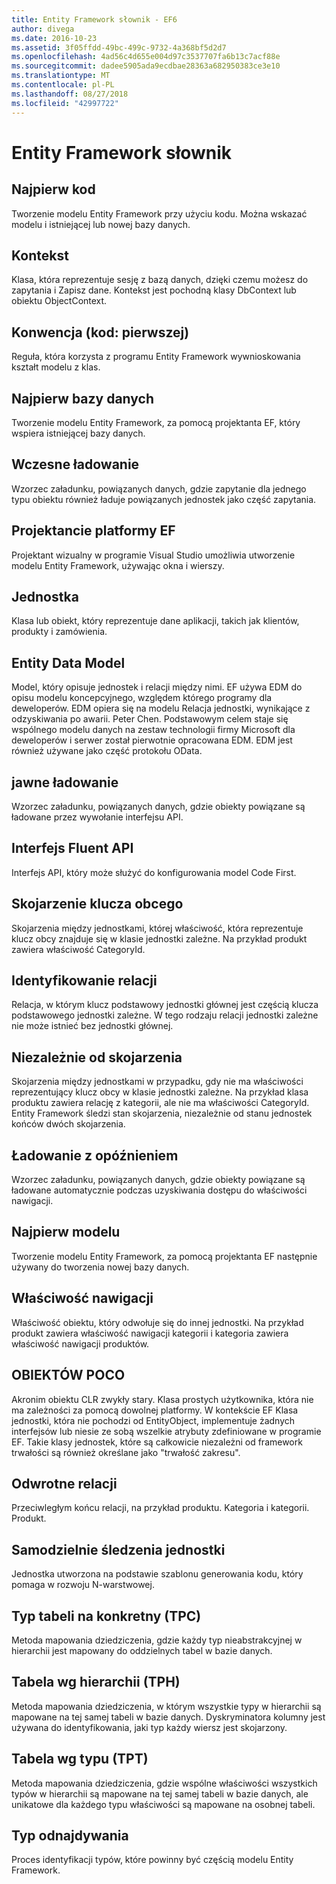 ```yaml
---
title: Entity Framework słownik - EF6
author: divega
ms.date: 2016-10-23
ms.assetid: 3f05ffdd-49bc-499c-9732-4a368bf5d2d7
ms.openlocfilehash: 4ad56c4d655e004d97c3537707fa6b13c7acf88e
ms.sourcegitcommit: dadee5905ada9ecdbae28363a682950383ce3e10
ms.translationtype: MT
ms.contentlocale: pl-PL
ms.lasthandoff: 08/27/2018
ms.locfileid: "42997722"
---
```

# <a name="entity-framework-glossary"></a>Entity Framework słownik
## <a name="code-first"></a>Najpierw kod
Tworzenie modelu Entity Framework przy użyciu kodu. Można wskazać modelu i istniejącej lub nowej bazy danych.

## <a name="context"></a>Kontekst
Klasa, która reprezentuje sesję z bazą danych, dzięki czemu możesz do zapytania i Zapisz dane. Kontekst jest pochodną klasy DbContext lub obiektu ObjectContext.

## <a name="convention-code-first"></a>Konwencja (kod: pierwszej)
Reguła, która korzysta z programu Entity Framework wywnioskowania kształt modelu z klas.

## <a name="database-first"></a>Najpierw bazy danych
Tworzenie modelu Entity Framework, za pomocą projektanta EF, który wspiera istniejącej bazy danych.

## <a name="eager-loading"></a>Wczesne ładowanie
Wzorzec załadunku, powiązanych danych, gdzie zapytanie dla jednego typu obiektu również ładuje powiązanych jednostek jako część zapytania.

## <a name="ef-designer"></a>Projektancie platformy EF
Projektant wizualny w programie Visual Studio umożliwia utworzenie modelu Entity Framework, używając okna i wierszy.

## <a name="entity"></a>Jednostka
Klasa lub obiekt, który reprezentuje dane aplikacji, takich jak klientów, produkty i zamówienia.

## <a name="entity-data-model"></a>Entity Data Model
Model, który opisuje jednostek i relacji między nimi. EF używa EDM do opisu modelu koncepcyjnego, względem którego programy dla deweloperów. EDM opiera się na modelu Relacja jednostki, wynikające z odzyskiwania po awarii. Peter Chen. Podstawowym celem staje się wspólnego modelu danych na zestaw technologii firmy Microsoft dla deweloperów i serwer został pierwotnie opracowana EDM. EDM jest również używane jako część protokołu OData.

## <a name="explicit-loading"></a>jawne ładowanie
Wzorzec załadunku, powiązanych danych, gdzie obiekty powiązane są ładowane przez wywołanie interfejsu API.

## <a name="fluent-api"></a>Interfejs Fluent API
Interfejs API, który może służyć do konfigurowania model Code First.

## <a name="foreign-key-association"></a>Skojarzenie klucza obcego
Skojarzenia między jednostkami, której właściwość, która reprezentuje klucz obcy znajduje się w klasie jednostki zależne. Na przykład produkt zawiera właściwość CategoryId.

## <a name="identifying-relationship"></a>Identyfikowanie relacji
Relacja, w którym klucz podstawowy jednostki głównej jest częścią klucza podstawowego jednostki zależne. W tego rodzaju relacji jednostki zależne nie może istnieć bez jednostki głównej.

## <a name="independent-association"></a>Niezależnie od skojarzenia
Skojarzenia między jednostkami w przypadku, gdy nie ma właściwości reprezentujący klucz obcy w klasie jednostki zależne. Na przykład klasa produktu zawiera relację z kategorii, ale nie ma właściwości CategoryId. Entity Framework śledzi stan skojarzenia, niezależnie od stanu jednostek końców dwóch skojarzenia.

## <a name="lazy-loading"></a>Ładowanie z opóźnieniem
Wzorzec załadunku, powiązanych danych, gdzie obiekty powiązane są ładowane automatycznie podczas uzyskiwania dostępu do właściwości nawigacji.

## <a name="model-first"></a>Najpierw modelu
Tworzenie modelu Entity Framework, za pomocą projektanta EF następnie używany do tworzenia nowej bazy danych.

## <a name="navigation-property"></a>Właściwość nawigacji
Właściwość obiektu, który odwołuje się do innej jednostki. Na przykład produkt zawiera właściwość nawigacji kategorii i kategoria zawiera właściwość nawigacji produktów.

## <a name="poco"></a>OBIEKTÓW POCO
Akronim obiektu CLR zwykły stary. Klasa prostych użytkownika, która nie ma zależności za pomocą dowolnej platformy. W kontekście EF Klasa jednostki, która nie pochodzi od EntityObject, implementuje żadnych interfejsów lub niesie ze sobą wszelkie atrybuty zdefiniowane w programie EF. Takie klasy jednostek, które są całkowicie niezależni od framework trwałości są również określane jako "trwałość zakresu".  

## <a name="relationship-inverse"></a>Odwrotne relacji
Przeciwległym końcu relacji, na przykład produktu. Kategoria i kategorii. Produkt.

## <a name="self-tracking-entity"></a>Samodzielnie śledzenia jednostki
Jednostka utworzona na podstawie szablonu generowania kodu, który pomaga w rozwoju N-warstwowej.

## <a name="table-per-concrete-type-tpc"></a>Typ tabeli na konkretny (TPC)
Metoda mapowania dziedziczenia, gdzie każdy typ nieabstrakcyjnej w hierarchii jest mapowany do oddzielnych tabel w bazie danych.

## <a name="table-per-hierarchy-tph"></a>Tabela wg hierarchii (TPH)
Metoda mapowania dziedziczenia, w którym wszystkie typy w hierarchii są mapowane na tej samej tabeli w bazie danych. Dyskryminatora kolumny jest używana do identyfikowania, jaki typ każdy wiersz jest skojarzony.

## <a name="table-per-type-tpt"></a>Tabela wg typu (TPT)
Metoda mapowania dziedziczenia, gdzie wspólne właściwości wszystkich typów w hierarchii są mapowane na tej samej tabeli w bazie danych, ale unikatowe dla każdego typu właściwości są mapowane na osobnej tabeli.

## <a name="type-discovery"></a>Typ odnajdywania
Proces identyfikacji typów, które powinny być częścią modelu Entity Framework.
